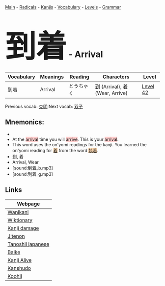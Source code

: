 <style> bigfont {font-size: 100px}</style>
[Main](../README.md) -
[Radicals](../radicals.md) -
[Kanjis](../kanjis.md) -
[Vocabulary](../vocabulary.md) -
[Levels](../levels.md) -
[Grammar](../grammar.md)
# <bigfont> 到着</bigfont> - Arrival 

| Vocabulary | Meanings | Reading | Characters | Level |
| --- | --- | --- | --- | --- |
| 到着 | Arrival | とうちゃく |  [到](../kanjis/到.md) (Arrival), [着](../kanjis/着.md) (Wear, Arrive) | [Level 42](../levels/wk_level42.md) |

Previous vocab: [克明](克明.md) Next vocab: [双子](双子.md) 

## Mnemonics:

* 
* At the <span style="background-color:#ffcccb"> arrival</span> time you will <span style="background-color:#ffcccb"> arrive</span>. This is your <span style="background-color:#ffcccb"> arrival</span>.
* This word uses the on'yomi readings for the kanji. You learned the on'yomi reading for <span style="background-color:#fed8b1"> [着](https://jisho.org/search/着)</span> from the word <span style="background-color:#fed8b1"> [執着](https://jisho.org/search/執着)</span>.
* 到, 着
* Arrival, Wear
* [sound:到着_b.mp3]
* [sound:到着_g.mp3]


## Links 

| Webpage |
| --- |
| [Wanikani          ](https://www.wanikani.com/kanji/到着) |
| [Wiktionary        ](https://en.wiktionary.org/wiki/到着) |
| [Kanji damage      ](http://www.kanjidamage.com/kanji/search?utf8=✓&q=到着) |
| [Jitenon           ](https://jitenon.com/kanji/到着) |
| [Tanoshii japanese ](https://www.tanoshiijapanese.com/dictionary/kanji.cfm?k=到着) |
| [Baike             ](https://baike.baidu.com/item/到着) |
| [Kanji Alive       ](https://app.kanjialive.com/到着) |
| [Kanshudo          ](https://www.kanshudo.com/searchmn?q=到着) |
| [Koohii            ](https://kanji.koohii.com/study/kanji/到着) |
